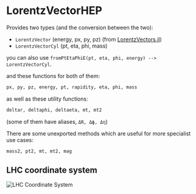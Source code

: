 # LorentzVectorHEP

Provides two types (and the conversion between the two):

- `LorentzVector` (energy, px, py, pz) (from [LorentzVectors.jl](https://github.com/JLTastet/LorentzVectors.jl))
- `LorentzVectorCyl` (pt, eta, phi, mass)

you can also use `fromPtEtaPhiE(pt, eta, phi, energy) --> LorentzVectorCyl`.

and these functions for both of them:

```julia
px, py, pz, energy, pt, rapidity, eta, phi, mass
```

as well as these utility functions:

```julia
deltar, deltaphi, deltaeta, mt, mt2
```

(some of them have aliases, `ΔR, Δϕ, Δη`)

There are some unexported methods which are useful for more specialist use cases:

```julia
mass2, pt2, mt, mt2, mag
```

## LHC coordinate system

![LHC Coordinate System](https://cds.cern.ch/record/1699952/files/Figures_T_Coordinate.png)

